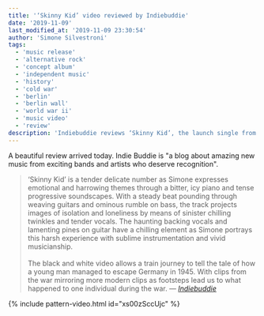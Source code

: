 ```yaml
---
title: '‘Skinny Kid’ video reviewed by Indiebuddie'
date: '2019-11-09'
last_modified_at: '2019-11-09 23:30:54'
author: 'Simone Silvestroni'
tags:
  - 'music release'
  - 'alternative rock'
  - 'concept album'
  - 'independent music'
  - 'history'
  - 'cold war'
  - 'berlin'
  - 'berlin wall'
  - 'world war ii'
  - 'music video'
  - 'review'
description: 'Indiebuddie reviews ‘Skinny Kid’, the launch single from my debut concept album ‘After 1989’.'
---
```

A beautiful review arrived today. Indie Buddie is "a blog about amazing new music from exciting bands and artists who deserve recognition".

> ‘Skinny Kid’ is a tender delicate number as Simone expresses emotional and harrowing themes through a bitter, icy piano and tense progressive soundscapes. With a steady beat pounding through weaving guitars and ominous rumble on bass, the track projects images of isolation and loneliness by means of sinister chilling twinkles and tender vocals. The haunting backing vocals and lamenting pines on guitar have a chilling element as Simone portrays this harsh experience with sublime instrumentation and vivid musicianship.<br><br>
> The black and white video allows a train journey to tell the tale of how a young man managed to escape Germany in 1945. With clips from the war mirroring more modern clips as footsteps lead us to  what happened to one individual during the war. 
> <cite>— <a href="https://www.indiebuddie.com/minutes-to-midnight-skinny-kid-video-premiere/" target="_blank" rel="noreferrer noopener">Indiebuddie</a></cite>

{% include pattern-video.html id="xs00zSccUjc" %}
